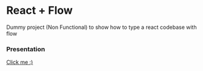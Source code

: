 # React + Flow

Dummy project (Non Functional) to show how to type a react codebase with flow

### Presentation

[Click me :)](https://docs.google.com/presentation/d/1zodoOyH70FImorYPxZ4uT5KOcQpUm-hIehlRlu0tidg/edit?usp=sharing)
